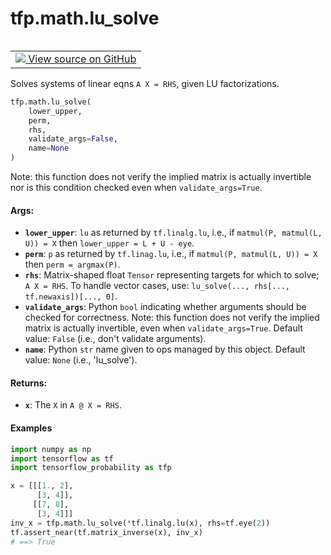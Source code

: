 <div itemscope itemtype="http://developers.google.com/ReferenceObject">
<meta itemprop="name" content="tfp.math.lu_solve" />
<meta itemprop="path" content="Stable" />
</div>

# tfp.math.lu_solve


<table class="tfo-notebook-buttons tfo-api" align="left">

<td>
  <a target="_blank" href="https://github.com/tensorflow/probability/blob/master/tensorflow_probability/python/math/linalg.py">
    <img src="https://www.tensorflow.org/images/GitHub-Mark-32px.png" />
    View source on GitHub
  </a>
</td></table>



Solves systems of linear eqns `A X = RHS`, given LU factorizations.

``` python
tfp.math.lu_solve(
    lower_upper,
    perm,
    rhs,
    validate_args=False,
    name=None
)
```



<!-- Placeholder for "Used in" -->

Note: this function does not verify the implied matrix is actually invertible
nor is this condition checked even when `validate_args=True`.

#### Args:


* <b>`lower_upper`</b>: `lu` as returned by `tf.linalg.lu`, i.e., if
  `matmul(P, matmul(L, U)) = X` then `lower_upper = L + U - eye`.
* <b>`perm`</b>: `p` as returned by `tf.linag.lu`, i.e., if
  `matmul(P, matmul(L, U)) = X` then `perm = argmax(P)`.
* <b>`rhs`</b>: Matrix-shaped float `Tensor` representing targets for which to solve;
  `A X = RHS`. To handle vector cases, use:
  `lu_solve(..., rhs[..., tf.newaxis])[..., 0]`.
* <b>`validate_args`</b>: Python `bool` indicating whether arguments should be checked
  for correctness. Note: this function does not verify the implied matrix is
  actually invertible, even when `validate_args=True`.
  Default value: `False` (i.e., don't validate arguments).
* <b>`name`</b>: Python `str` name given to ops managed by this object.
  Default value: `None` (i.e., 'lu_solve').


#### Returns:


* <b>`x`</b>: The `X` in `A @ X = RHS`.

#### Examples

```python
import numpy as np
import tensorflow as tf
import tensorflow_probability as tfp

x = [[[1., 2],
      [3, 4]],
     [[7, 8],
      [3, 4]]]
inv_x = tfp.math.lu_solve(*tf.linalg.lu(x), rhs=tf.eye(2))
tf.assert_near(tf.matrix_inverse(x), inv_x)
# ==> True
```